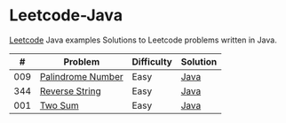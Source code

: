 # Leetcode-Java
[Leetcode](https://leetcode.com/) Java examples
Solutions to Leetcode problems written in Java.


|    #    |       Problem        |   Difficulty  |    Solution   |
| ------- | -------------------- | ------------- | ------------- |
|   009   | [Palindrome Number](https://leetcode.com/problems/palindrome-number/)     |     Easy      |    [Java](https://github.com/orkhanhasanzade/Leetcode-Java/blob/master/Palindrome%20Number/Solution.java)       |
|   344   | [Reverse String](https://leetcode.com/problems/reverse-string/)       |     Easy      |    [Java](https://github.com/orkhanhasanzade/Leetcode-Java/blob/master/Reverse%20String/Solution.java)       |
|   001   | [Two Sum](https://leetcode.com/problems/two-sum/)              |     Easy      |    [Java](https://github.com/orkhanhasanzade/Leetcode-Java/blob/master/Two%20Sum/Solution.java)       |
